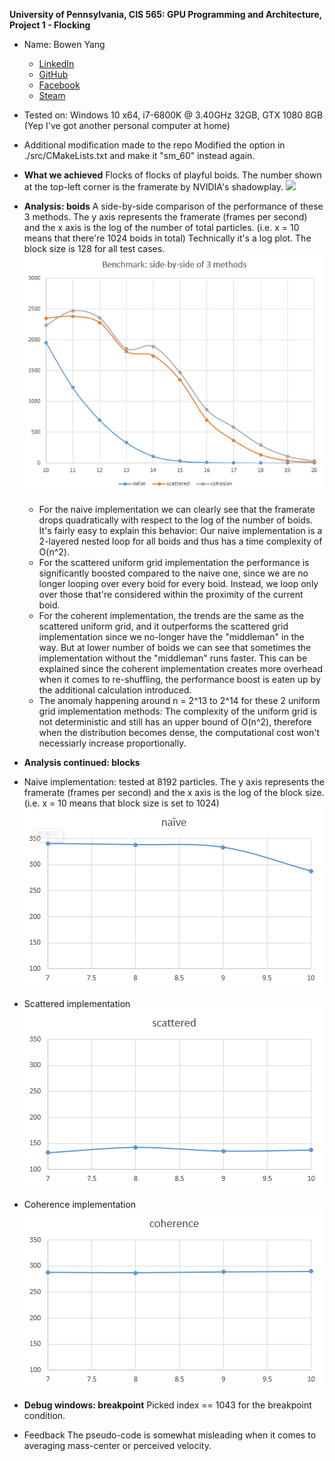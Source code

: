 **University of Pennsylvania, CIS 565: GPU Programming and Architecture,
Project 1 - Flocking**

* Name: Bowen Yang
  * [LinkedIn](https://www.linkedin.com/in/%E5%8D%9A%E6%96%87-%E6%9D%A8-83bba6148)
  * [GitHub](https://github.com/Grillnov)
  * [Facebook](https://www.facebook.com/yang.bowen.7399)
  * [Steam](https://steamcommunity.com/id/grillnov)
* Tested on: Windows 10 x64, i7-6800K @ 3.40GHz 32GB, GTX 1080 8GB (Yep I've got another personal computer at home)

* Additional modification made to the repo
  Modified the option in ./src/CMakeLists.txt and make it "sm_60" instead again.

* **What we achieved**
Flocks of flocks of playful boids. The number shown at the top-left corner is the framerate by NVIDIA's shadowplay.
  ![](images/showcase.gif)
  
* **Analysis: boids**
A side-by-side comparison of the performance of these 3 methods. The y axis represents the framerate (frames per second) and the x axis is the log of the number of total particles. (i.e. x = 10 means that there're 1024 boids in total) Technically it's a log plot.
The block size is 128 for all test cases.
  ![](images/sidebyside.png)
  
  * For the naive implementation we can clearly see that the framerate drops quadratically with respect to the log of the number of boids. It's fairly easy to explain this behavior: Our naive implementation is a 2-layered nested loop for all boids and thus has a time complexity of O(n^2).
  * For the scattered uniform grid implementation the performance is significantly boosted compared to the naive one, since we are no longer looping over every boid for every boid. Instead, we loop only over those that're considered within the proximity of the current boid.
  * For the coherent implementation, the trends are the same as the scattered uniform grid, and it outperforms the scattered grid implementation since we no-longer have the "middleman" in the way. But at lower number of boids we can see that sometimes the implementation without the "middleman" runs faster. This can be explained since the coherent implementation creates more overhead when it comes to re-shuffling, the performance boost is eaten up by the additional calculation introduced.
  * The anomaly happening around n = 2^13 to 2^14 for these 2 uniform grid implementation methods: The complexity of the uniform grid is not deterministic and still has an upper bound of O(n^2), therefore when the distribution becomes dense, the computational cost won't necessiarly increase proportionally.
  
* **Analysis continued: blocks**
 * Naive implementation: tested at 8192 particles. The y axis represents the framerate (frames per second) and the x axis is the log of the block size. (i.e. x = 10 means that block size is set to 1024)
 ![](images/naive.png)
 
 * Scattered implementation
 ![](images/sca.png)
 
 * Coherence implementation
 ![](images/coh.png)
  
* **Debug windows: breakpoint**
Picked index == 1043 for the breakpoint condition.
  

* Feedback
The pseudo-code is somewhat misleading when it comes to averaging mass-center or perceived velocity.
